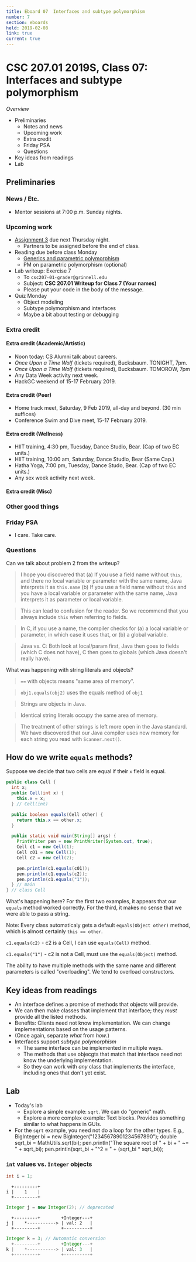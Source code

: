 ```yaml
---
title: Eboard 07  Interfaces and subtype polymorphism
number: 7
section: eboards
held: 2019-02-08
link: true
current: true
---
```

CSC 207.01 2019S, Class 07:  Interfaces and subtype polymorphism
================================================================

_Overview_

* Preliminaries
    * Notes and news
    * Upcoming work
    * Extra credit
    * Friday PSA
    * Questions
* Key ideas from readings
* Lab

Preliminaries
-------------

### News / Etc.

* Mentor sessions at 7:00 p.m. Sunday nights.

### Upcoming work

* [Assignment 3](../assignments/assignment03) due next Thursday night.
    * Partners to be assigned before the end of class.
* Reading due before class Monday
    * [Generics and parametric polymorphism](../generics)
    * PM on parametric polymorphism (optional)
* Lab writeup: Exercise 7
    * To `csc207-01-grader@grinnell.edu`
    * Subject: **CSC 207.01 Writeup for Class 7 (Your names)**
    * Please put your code in the body of the message.
* Quiz Monday
    * Object modeling
    * Subtype polymorphism and interfaces
    * Maybe a bit about testing or debugging

### Extra credit

#### Extra credit (Academic/Artistic)

* Noon today: CS Alumni talk about careers.
* _Once Upon a Time Wolf_ (tickets required), Bucksbaum.
  TONIGHT, 7pm.
* _Once Upon a Time Wolf_ (tickets required), Bucksbaum.
  TOMOROW, 7pm
* Any Data Week activity next week.
* HackGC weekend of 15-17 February 2019.

#### Extra credit (Peer)

* Home track meet, Saturday, 9 Feb 2019, all-day and beyond.  (30 min suffices)
* Conference Swim and Dive meet, 15-17 February 2019.  

#### Extra credit (Wellness)

* HIIT training, 4:30 pm, Tuesday, Dance Studio, Bear.  (Cap of two EC units.)
* HIIT training, 10:00 am, Saturday, Dance Studio, Bear (Same Cap.)
* Hatha Yoga, 7:00 pm, Tuesday, Dance Studo, Bear.  (Cap of two EC units.)
* Any sex week activity next week.

#### Extra credit (Misc)

### Other good things

### Friday PSA

* I care.  Take care.

### Questions

Can we talk about problem 2 from the writeup?

> I hope you discovered that (a) If you use a field name without `this`,
  and there no local variable or parameter with the same name, Java
  interprets it as `this.name` (b) If you use a field name without `this`
  and you have a local variable or parameter with the same name, Java
  interprets it as parameter or local variable.

> This can lead to confusion for the reader.  So we recommend that you
  always include `this` when referring to fields.

> In C, if you use a name, the compiler checks for (a) a local variable
  or parameter, in which case it uses that, or (b) a global variable.

> Java vs. C: Both look at local/param first, Java then goes to fields
  (which C does not have), C then goes to globals (which Java doesn't
  really have).

What was happening with string literals and objects?

> `==` with objects means "same area of memory".

> `obj1.equals(obj2)` uses the equals method of `obj1`

> Strings are objects in Java.

> Identical string literals occupy the same area of memory.

> The treatment of other strings is left more open in the Java standard.
  We have discovered that our Java compiler uses new memory for each
  string you read with `Scanner.next()`.


How do we write `equals` methods?
---------------------------------


Suppose we decide that two cells are equal if their `x` field is equal.

```java
public class Cell {
  int x;
  public Cell(int x) {
    this.x = x;
  } // Cell(int)

  public boolean equals(Cell other) {
    return this.x == other.x;
  }

  public static void main(String[] args) {
    PrintWriter pen = new PrintWriter(System.out, true);
    Cell c1 = new Cell(1);
    Cell c01 = new Cell(1);
    Cell c2 = new Cell(2);

    pen.println(c1.equals(c01));
    pen.println(c1.equals(c2));
    pen.println(c1.equals("1"));
  } // main
} // class Cell
```

What's happening here?  For the first two examples, it appears that our
`equals` method worked correctly.  For the third, it makes no sense that
we were able to pass a string.

Note: Every class automaticaly gets a default `equals(Object other)` method,
which is almost certainly `this == other`.

`c1.equals(c2)` - c2 is a Cell, I can use `equals(Cell)` method.

`c1.equals("1")` - c2 is not a Cell, must use the `equals(Object)` method.

The ability to have multiple methods with the same name and different
parameters is called "overloading".  We tend to overload constructors.

Key ideas from readings
-----------------------

* An interface defines a promise of methods that objects will provide.
* We can then make classes that implement that interface; they *must*
  provide all the listed methods.
* Benefits: Clients need not know implementation.  We can change
  implementations based on the usage patterns.
* (Once again, separate *what* from *how*.)
* Interfaces support *subtype polymorphism*
    * The same interface can be implemented in multiple ways.
    * The methods that use objecgts that match that interface need not
      know the underlying implementation. 
    * So they can work with *any* class that implements the interface,
      including ones that don't yet exist.

Lab
---

* Today's lab
    * Explore a simple example: `sqrt`.  We can do "generic" math.
    * Explore a more complex example: Text blocks.  Provides something
      similar to what happens in GUIs.
* For the `sqrt` example, you need not do a loop for the other types.
  E.g.,
        BigInteger bi = new BigInteger("12345678901234567890");
        double sqrt_bi = MathUtils.sqrt(bi);
        pen.println("The square root of " + bi + " ~= " + sqrt_bi);
        pen.println(sqrt_bi + "^2 = " + (sqrt_bi * sqrt_bi));

### `int` values vs. `Integer` objects

```java
int i = 1;
```

```text
  +---------+
i |    1    |
  +---------+
```

```java
Integer j = new Integer(2); // deprecated
```

```text
  +---------+        +Integer---+
j |    *-----------> | val: 2   |
  +---------+        +----------+
```

```java
Integer k = 3; // Automatic conversion
  +---------+        +Integer---+
k |    *-----------> | val: 3   |
  +---------+        +----------+
```



